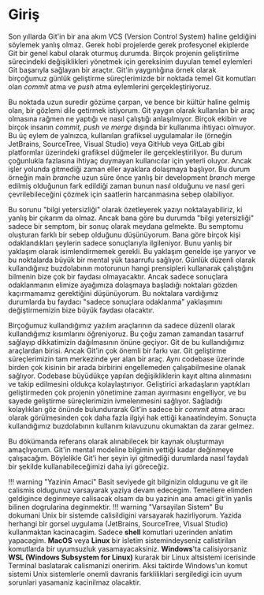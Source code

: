 # Giriş

Son yıllarda Git'in bir ana akım VCS (Version Control System) haline geldiğini söylemek yanlış olmaz. Gerek hobi projelerde gerek profesyonel ekiplerde Git bir genel kabul olarak oturmuş durumda. Birçok projenin geliştirilme sürecindeki değişiklikleri yönetmek için gereksinim duyulan temel eylemleri Git başarıyla sağlayan bir araçtır. Git'in yaygınlığına örnek olarak birçoğumuz günlük geliştirme süreçlerimizde bir noktada temel Git komutları olan *commit* atma ve *push* atma eylemlerini gerçekleştiriyoruz.

Bu noktada uzun suredir gözüme çarpan, ve bence bir kültür haline gelmiş olan, bir gözlemi dile getirmek istiyorum. Git yaygın olarak kullanılan bir araç olmasına rağmen ne yaptığı ve nasıl çalıştığı anlaşılmıyor. Birçok ekibin ve birçok insanın *commit, push ve merge* dışında bir kullanıma ihtiyacı olmuyor. Bu üç eylem de yalnızca, kullanılan grafiksel uygulamalar ile (örneğin JetBrains, SourceTree, Visual Studio) veya GitHub veya GitLab gibi platformlar üzerindeki grafiksel düğmeler ile gerçekleştiriliyor. Bu durum çoğunlukla fazlasına ihtiyaç duymayan kullanıcılar için yeterli oluyor. Ancak işler yolunda gitmediği zaman eller ayaklara dolaşmaya başlıyor. Bu durum örneğin main *branch*e uzun süre önce yanlış bir development *branch* merge edilmiş olduğunun fark edildiği zaman bunun nasıl olduğunu ve nasıl geri çevrilebileceğini çözmek için saatlerin harcanmasına sebep olabiliyor.

Bu sorunu "bilgi yetersizliği" olarak özetleyerek yazıyı noktalayabiliriz, ki yanlış bir çıkarım da olmaz. Ancak bana göre bu durumda "bilgi yetersizliği" sadece bir semptom, bir sonuç olarak meydana gelmekte. Bu semptomu oluşturan farklı bir sebep olduğunu düşünüyorum. Bana göre birçok kişi odaklandıkları şeylerin sadece sonuçlarıyla ilgileniyor. Bunu yanlış bir yaklaşım olarak isimlendirmemek gerekli. Bu yaklaşım genelde işe yarıyor ve bu noktalarda büyük bir mental yük tasarrufu sağlıyor. Günlük düzenli olarak kullandığınız buzdolabının motorunun hangi prensipleri kullanarak çalıştığını bilmenin bize çok bir faydası olmayacaktır. Ancak sadece sonuçlara odaklanmanın elimize ayağımıza dolaşmaya başladığı noktaları gözden kaçırmamamız gerektiğini düşünüyorum. Bu noktalara vardığımız durumlarda bu faydacı "sadece sonuçlara odaklanma" yaklaşımını değiştirmemizin bize büyük faydası olacaktır.

Birçoğumuz kullandığımız yazılım araçlarının da sadece düzenli olarak kullandığımız kısımlarını öğreniyoruz. Bu çoğu zaman zamandan tasarruf sağlayıp dikkatimizin dağılmasının önüne geçiyor. Git de bu kullandığımız araçlardan birisi. Ancak Git'in çok önemli bir farkı var. Git geliştirme süreçlerimizin tam merkezinde yer alan bir araç. Aynı codebase üzerinde birden çok kisinin bir arada birbirini engellemeden çalışabilmesine olanak sağlıyor. Codebase büyüdükçe yapılan değişikliklerin kayıt altına alınmasını ve takip edilmesini oldukça kolaylaştırıyor. Geliştirici arkadaşların yaptıkları geliştirmeden çok projenin yönetimine zaman ayırmasını engelliyor, ve bu sayede geliştirme süreçlerimizin ivmelenmesini sağlıyor. Sağladığı kolaylıkları göz önünde bulundurarak Git'in sadece bir *commit* atma aracı olarak görülmesinden çok daha fazla ilgiyi hak ettiği kanaatindeyim. Sonuçta kullandığımız buzdolabının kullanım kılavuzunu okumaktan da zarar gelmez.

Bu dökümanda referans olarak alınabilecek bir kaynak oluşturmayı amaçlıyorum. Git'in mental modeline bilgimin yettiği kadar değinmeye çalışacağım. Böylelikle Git'i her şeyin iyi gitmediği durumlarda nasıl faydalı bir şekilde kullanabileceğimizi daha iyi göreceğiz.

!!! warning "Yazinin Amaci"
    Basit seviyede git bilginizin oldugunu ve git ile calismis oldugunuz varsayarak yaziya devam edecegim. Temellere elimden geldigince deginmeye calisacak olsam da bu yazinin ana amaci git'in yanlis bilinen dogrularina deginmektir.
!!! warning "Varsayilan Sistem"
    Bu dokumani Unix bir sistemde calisildigini varsayarak hazirliyorum. Yazida herhangi bir gorsel uygulama (JetBrains, SourceTree, Visual Studio) kullanmaktan kacinacagim. Sadece **shell** komutlari uzerinden anlatim yapacagim. **MacOS** veya **Linux** bir isletim sistemindeyseniz calistirilan komutlarda bir uyumsuzluk yasamayacaksiniz. **Windows**'ta calisiyorsaniz **WSL (Windows Subsystem for Linux)** kurarak bir Linux altsistemi icerisinde Terminal baslatarak calismanizi oneririm. Aksi taktirde Windows'un komut sistemi Unix sistemlerle onemli davranis farkliliklari sergiledigi icin uyum sorunlari yasamaniz kacinilmaz olacaktir.
